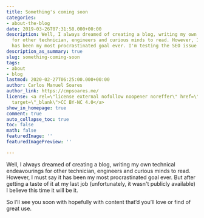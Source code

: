 ```yaml
---
title: Something's coming soon
categories:
- about-the-blog
date: 2019-03-26T07:31:58.000+00:00
description: Well, I always dreamed of creating a blog, writing my own technical endeavourings
  for other technician, engineers and curious minds to read. However, I must say it
  has been my most procrastinated goal ever. I'm testing the SEO issue here...
description_as_summary: true
slug: something-coming-soon
tags:
- about
- blog
lastmod: 2020-02-27T06:25:00.000+00:00
author: Carlos Manuel Soares
author_link: https://cmpsoares.me/
license: <a rel=\"license external nofollow noopener noreffer\" href=\"https://creativecommons.org/licenses/by-nc/4.0/\"
  target=\"_blank\">CC BY-NC 4.0</a>
show_in_homepage: true
comment: true
auto_collapse_toc: true
toc: false
math: false
featuredImage: ''
featuredImagePreview: ''

---
```

Well, I always dreamed of creating a blog, writing my own technical endeavourings for other technician, engineers and curious minds to read. However, I must say it has been my most procrastinated goal ever. But after getting a taste of it at my last job (unfortunately, it wasn't publicly available) I believe this time it will be it.

So I’ll see you soon with hopefully with content that’d you’ll love or find of great use.